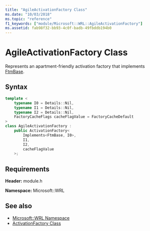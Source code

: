```yaml
---
title: "AgileActivationFactory Class"
ms.date: "10/03/2018"
ms.topic: "reference"
f1_keywords: ["module/Microsoft::WRL::AgileActivationFactory"]
ms.assetid: fab98f32-bb93-4c0f-badb-49fbddb194b0
---
```

# AgileActivationFactory Class

Represents an apartment-friendly activation factory that implements [FtmBase](ftmbase-class.md).

## Syntax

```cpp
template <
    typename I0 = Details::Nil,
    typename I1 = Details::Nil,
    typename I2 = Details::Nil,
    FactoryCacheFlags cacheFlagValue = FactoryCacheDefault
>
class AgileActivationFactory :
    public ActivationFactory<
        Implements<FtmBase, I0>,
        I1,
        I2,
        cacheFlagValue
    >;
```

## Requirements

**Header:** module.h

**Namespace:** Microsoft::WRL

## See also

- [Microsoft::WRL Namespace](microsoft-wrl-namespace.md)
- [ActivationFactory Class](activationfactory-class.md)
